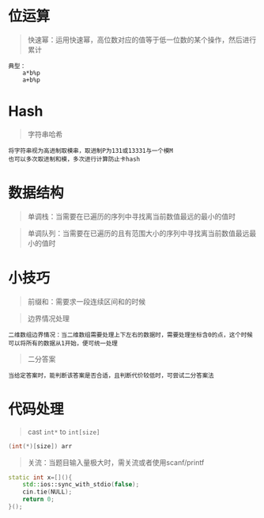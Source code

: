 # 位运算
    
> 快速幂：运用快速幂，高位数对应的值等于低一位数的某个操作，然后进行累计
    
    典型：
        a*b%p
        a+b%p

# Hash
> 字符串哈希

    将字符串视为高进制取模串，取进制P为131或13331与一个模M
    也可以多次取进制和模，多次进行计算防止卡hash
    
# 数据结构
        
> 单调栈：当需要在已遍历的序列中寻找离当前数值最远的最小的值时

> 单调队列：当需要在已遍历的且有范围大小的序列中寻找离当前数值最远最小的值时

# 小技巧
> 前缀和：需要求一段连续区间和的时候

> 边界情况处理    
    
    二维数组边界情况：当二维数组需要处理上下左右的数据时，需要处理坐标含0的点，这个时候可以将所有的数据从1开始，便可统一处理

> 二分答案

    当给定答案时，能判断该答案是否合适，且判断代价较低时，可尝试二分答案法

# 代码处理
> cast `int*` to `int[size] `
```C++
(int(*)[size]) arr
```

> 关流：当题目输入量极大时，需关流或者使用scanf/printf
```c++
static int x=[](){
    std::ios::sync_with_stdio(false);
    cin.tie(NULL);
    return 0;
}();
```